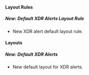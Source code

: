 
#### Layout Rules

##### New: Default XDR Alerts Layout Rule

- New XDR alert default layout rule.

#### Layouts

##### New: Default XDR Alerts

- New default layout for XDR alerts.

